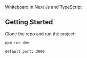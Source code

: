 Whiteboard in Next Js and TypeScript

## Getting Started

Clone the repo and run the project:

```bash
npm run dev

default port: 3000

